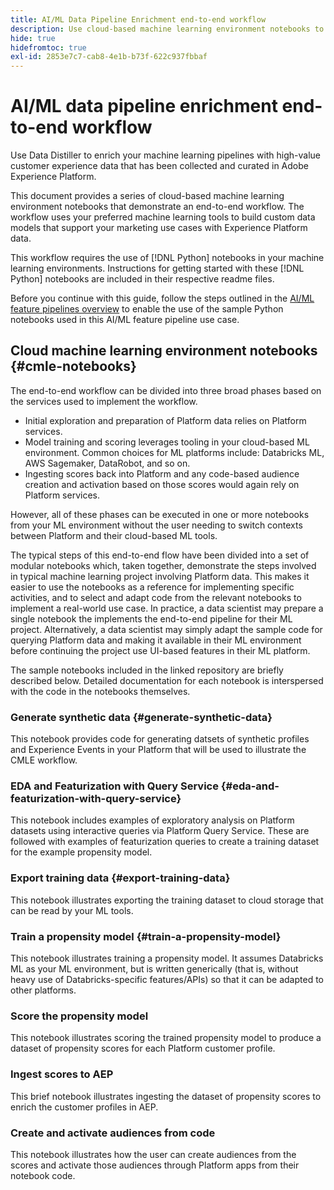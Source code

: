```yaml
---
title: AI/ML Data Pipeline Enrichment end-to-end workflow
description: Use cloud-based machine learning environment notebooks to create a training and scoring a propensity model that predicts subscription conversions from Adobe Experience Platform data.
hide: true
hidefromtoc: true
exl-id: 2853e7c7-cab8-4e1b-b73f-622c937fbbaf
---
```

<!-- 
title: Cloud Machine Learning Environment Notebooks
Cloud machine learning environment notebooks
Old title: 
# AI/ML data pipeline enrichment end-to-end workflow
-->

# AI/ML data pipeline enrichment end-to-end workflow

Use Data Distiller to enrich your machine learning pipelines with high-value customer experience data that has been collected and curated in Adobe Experience Platform. 

This document provides a series of cloud-based machine learning environment notebooks that demonstrate an end-to-end workflow. The workflow uses your preferred machine learning tools to build custom data models that support your marketing use cases with Experience Platform data. 

This workflow requires the use of [!DNL Python] notebooks in your machine learning environments. Instructions for getting started with these [!DNL Python] notebooks are included in their respective readme files.

Before you continue with this guide, follow the steps outlined in the [AI/ML feature pipelines overview](./overview.md) to enable the use of the sample Python notebooks used in this AI/ML feature pipeline use case.

## Cloud machine learning environment notebooks {#cmle-notebooks}

The end-to-end workflow can be divided into three broad phases based on the services used to implement the workflow. 

- Initial exploration and preparation of Platform data relies on Platform services. 
- Model training and scoring leverages tooling in your cloud-based ML environment. Common choices for ML platforms include: Databricks ML, AWS Sagemaker, DataRobot, and so on. 
- Ingesting scores back into Platform and any code-based audience creation and activation based on those scores would again rely on Platform services. 

However, all of these phases can be executed in one or more notebooks from your ML environment without the user needing to switch contexts between Platform and their cloud-based ML tools.

The typical steps of this end-to-end flow have been divided into a set of modular notebooks which, taken together, demonstrate the steps involved in typical machine learning project involving Platform data. This makes it easier to use the notebooks as a reference for implementing specific activities, and to select and adapt code from the relevant notebooks to implement a real-world use case. In practice, a data scientist may prepare a single notebook the implements the end-to-end pipeline for their ML project. Alternatively, a data scientist may simply adapt the sample code for querying Platform data and making it available in their ML environment before continuing the project use UI-based features in their ML platform.

The sample notebooks included in the linked repository are briefly described below. Detailed documentation for each notebook is interspersed with the code in the notebooks themselves.

<!-- Below is the meat - the how to (but without links or details) -->

### Generate synthetic data {#generate-synthetic-data}

This notebook provides code for generating datsets of synthetic profiles and Experience Events in your Platform that will be used to illustrate the CMLE workflow.

### EDA and Featurization with Query Service {#eda-and-featurization-with-query-service}

This notebook includes examples of exploratory analysis on Platform datasets using interactive queries via Platform Query Service. These are followed with examples of featurization queries to create a training dataset for the example propensity model.

### Export training data {#export-training-data}

This notebook illustrates exporting the training dataset to cloud storage that can be read by your ML tools.

### Train a propensity model {#train-a-propensity-model}

This notebook illustrates training a propensity model. It assumes Databricks ML as your ML environment, but is written generically (that is, without heavy use of Databricks-specific features/APIs) so that it can be adapted to other platforms.

### Score the propensity model

This notebook illustrates scoring the trained propensity model to produce a dataset of propensity scores for each Platform customer profile.

### Ingest scores to AEP

This brief notebook illustrates ingesting the dataset of propensity scores to enrich the customer profiles in AEP.

### Create and activate audiences from code

This notebook illustrates how the user can create audiences from the scores and activate those audiences through Platform apps from their notebook code.
